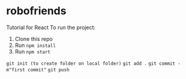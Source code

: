 # robofriends

Tutorial for React To run the project:

1. Clone this repo
2. Run `npm install`
3. Run `npm start`


`git init (to create folder on local folder)`
`git add .`
`git commit -m"first commit"`
`git push`


